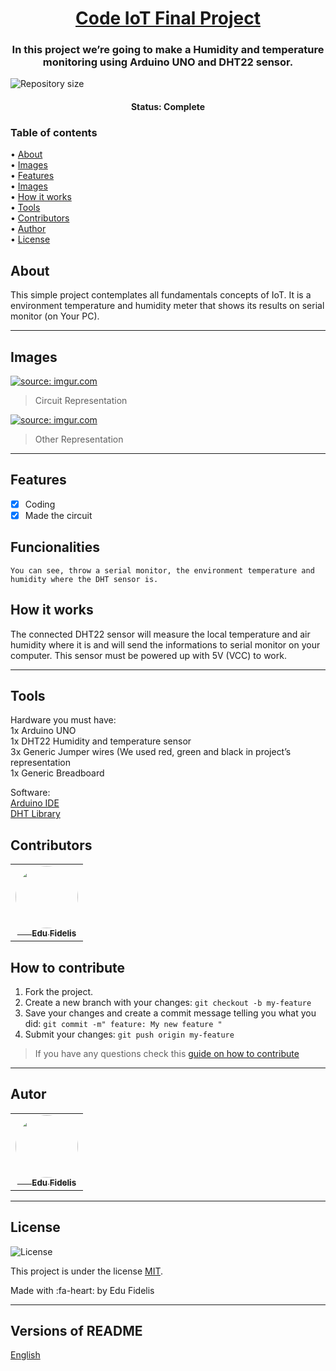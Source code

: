 
<h1 align="center">
    <a href="#">Code IoT Final Project</a>
</h1>

<h3 align="center">
    In this project we’re going to make a Humidity and temperature monitoring using Arduino UNO and DHT22 sensor.
</h3>
<p>
  <img alt="Repository size" src="https://img.shields.io/github/repo-size/Edu-Fidelis/HumAndTempMonitor">
<h4 align="center"> 
	 Status: Complete
</h4>
<p align="left">
<h3>
Table of contents
</h3>
 • <a href="#about">About</a> <br>
 • <a href="#layout">Images</a> <br>
 • <a href="#features">Features</a> <br>
 • <a href="#layout">Images</a>  <br>
 • <a href="#how-it-works">How it works</a>  <br>
 • <a href="#tech-stack">Tools</a>  <br>
 • <a href="#contributors">Contributors</a> <br>
 • <a href="#author">Author</a> <br>
 • <a href="#user-content-license">License</a>

</p>


## About

This simple project contemplates all fundamentals concepts of IoT. It is a environment temperature and humidity meter that shows its results on serial monitor (on Your PC).

---
## Images

<a href="https://imgur.com/yAuxNiW"><img src="https://i.imgur.com/yAuxNiW.png" title="source: imgur.com" /></a>
> Circuit Representation

<a href="https://imgur.com/PU7zGVb"><img src="https://i.imgur.com/PU7zGVb.png" title="source: imgur.com" /></a>
> Other Representation

---
## Features

- [x] Coding
- [x] Made the circuit

## Funcionalities
	You can see, throw a serial monitor, the environment temperature and humidity where the DHT sensor is.

## How it works

The connected DHT22 sensor will measure the local temperature and air humidity where it is and will send the informations to serial monitor on your computer. This sensor must be powered up with 5V (VCC) to work.

---
## Tools
Hardware you must have:<br>
1x  Arduino UNO <br>
1x  DHT22 Humidity and temperature sensor<br>
3x Generic Jumper wires (We used red, green and black in project’s<br> representation<br>
1x Generic Breadboard<br>

Software:<br>
[Arduino IDE]("https://www.arduino.cc/en/software") <br>
[DHT Library](https://www.arduino.cc/reference/en/libraries/dht-sensor-library/ "DHT Library")


## Contributors
<table>
  <tr>
    <td align="center"><a href="https://imgur.com/ZAUWsrp" target="_blank"><img style="border-radius: 50%;" src="https://i.imgur.com/ZAUWsrp.png" width="100px;" alt=""/><br /><sub><b align="center">&ensp;&emsp; Edu Fidelis</b></sub></a><br /><a href="https://github.com/Edu-Fidelis" title="Edu Fidelis"></a></td>
  </tr>
</table>

## How to contribute

1. Fork the project.
2. Create a new branch with your changes: `git checkout -b my-feature`
3. Save your changes and create a commit message telling you what you did: `git commit -m" feature: My new feature "`
4. Submit your changes: `git push origin my-feature`
> If you have any questions check this [guide on how to contribute](./CONTRIBUTING.md)

---

<h2> Autor</h2>
<table>
  <tr>
    <td align="center"><a href="https://imgur.com/ZAUWsrp" target="_blank"><img style="border-radius: 50%;" src="https://i.imgur.com/ZAUWsrp.png" width="100px;" alt=""/><br /><sub><b align="center">&ensp;&emsp; Edu Fidelis</b></sub></a><br /><a href="https://github.com/Edu-Fidelis" title="Edu Fidelis"></a></td>
  </tr>
</table>


---

## License

   <img alt="License" src="https://img.shields.io/badge/license-MIT-brightgreen">
   
This project is under the license [MIT](./LICENSE).

Made with :fa-heart: by Edu Fidelis 

---

##  Versions of README

[English](./README.md)
